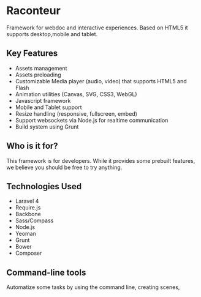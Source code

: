 Raconteur
============
Framework for webdoc and interactive experiences. Based on HTML5 it supports desktop,mobile and tablet.

Key Features
-------------
* Assets management
* Assets preloading
* Customizable Media player (audio, video) that supports HTML5 and Flash
* Animation utilities (Canvas, SVG, CSS3, WebGL)
* Javascript framework
* Mobile and Tablet support
* Resize handling (responsive, fullscreen, embed)
* Support websockets via Node.js for realtime communication
* Build system using Grunt


Who is it for?
-----------------
This framework is for developers. While it provides some prebuilt features, we believe you should be free to try anything.


Technologies Used
-----------------
- Laravel 4
- Require.js
- Backbone
- Sass/Compass
- Node.js
- Yeoman
- Grunt
- Bower
- Composer

Command-line tools
------------------
Automatize some tasks by using the command line, creating scenes, 